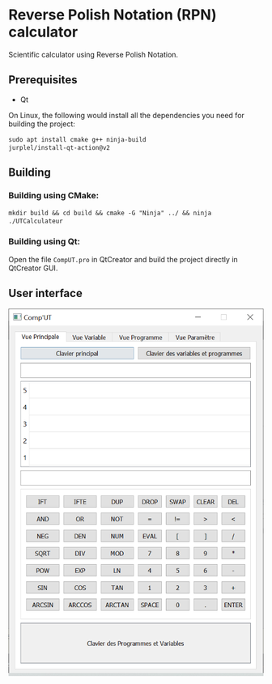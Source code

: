 # Reverse Polish Notation (RPN) calculator

Scientific calculator using Reverse Polish Notation. 

## Prerequisites
- Qt

On Linux, the following would install all the dependencies you need for building the project:

```
sudo apt install cmake g++ ninja-build
jurplel/install-qt-action@v2
```


## Building

### Building using CMake:

```
mkdir build && cd build && cmake -G "Ninja" ../ && ninja
./UTCalculateur
```

### Building using Qt:

Open the file `CompUT.pro` in QtCreator and build the project directly in QtCreator GUI.

## User interface

![main GUI](images/CalculatorGUI.PNG)



